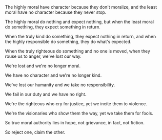The highly moral have character
because they don't moralize,
and the least moral have no character
because they never stop.

The highly moral do nothing
and expect nothing,
but when the least moral do something,
they expect something in return.

When the truly kind do something,
they expect nothing in return,
and when the highly responsible do something,
they do what's expected.

When the truly righteous do something
and no one is moved,
when they rouse us to anger,
we've lost our way.

We're lost
and we're no longer moral.

We have no character
and we're no longer kind.

We've lost our humanity
and we take no responsibility.

We fail in our duty
and we have no right.

We're the righteous
who cry for justice,
yet we incite them to violence.

We're the visionaries
who show them the way,
yet we take them for fools.

So true moral authority
lies in hope, not grievance,
in fact, not fiction.

So reject one,
claim the other.
